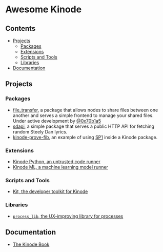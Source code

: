 # Awesome Kinode

## Contents

* [Projects](#projects)
  * [Packages](#packages)
  * [Extensions](#extensions)
  * [Scripts and Tools](#scripts-and-tools)
  * [Libraries](#libraries)
* [Documentation](#documentation)

## Projects

### Packages

* [file_transfer](https://github.com/bitful-pannul/file_transfer), a package that allows nodes to share files between one another and serves a simple frontend to manage your shared files. Under active development by [@0x70b1a5](https://github.com/0x70b1a5)
* [sdapi](https://github.com/dr-frmr/sdapi), a simple package that serves a public HTTP API for fetching random Steely Dan lyrics.
* [kinode-prove-fib](https://github.com/hosted-fornet/kinode-prove-fib), an example of using [SP1](https://github.com/succinctlabs/sp1) inside a Kinode package.
### Extensions

* [Kinode Python, an untrusted code runner](https://github.com/hosted-fornet/kinode-python)
* [Kinode ML, a machine learning model runner](https://github.com/hosted-fornet/kinode-ml)

### Scripts and Tools

* [Kit, the developer toolkit for Kinode](https://github.com/kinode-dao/kit)

### Libraries

* [`process_lib`, the UX-improving library for processes](https://github.com/kinode-dao/process_lib)

## Documentation

* [The Kinode Book](https://book.kinode.org)
